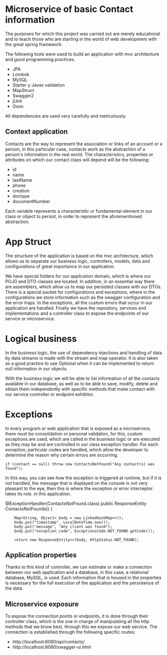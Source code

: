 # Microservice of basic Contact information

The purposes for which this project was carried out are merely educational and to teach those who are starting in the world of web development with the great spring framework.

The following tools were used to build an application with mvc architecture and good programming practices.

* JPA
* Lombok
* MySQL
* Starter y Javax validation
* MapStruct
* Swagger2
* jUnit
* Gson

All dependencies are used very carefully and meticulously.

## Context application
Contacts are the way to represent the association or links of an account or a person, in this particular case, contacts work as the abstraction of a person's information in the real world. The characteristics, properties or attributes on which our contact class will depend will be the following:

* id
* name
* lastName
* phone
* creation
* doctype
* documentNumber

Each variable represents a characteristic or fundamental element in our class or object to persist, in order to represent the aforementioned abstraction.

# App Struct

The structure of the application is based on the mvc architecture, which allows us to separate our business logic, controllers, models, data and configurations of great importance in our application.

We have special folders for our application domain, which is where our POJO and DTO classes are located. In addition, in an essential way there are assemblers, which allow us to map our persisted classes with our DTOs. There is a special packet for configurations and exceptions, where in the configurations we store information such as the swagger configuration and the error traps. In the exceptions, all the custom errors that occur in our application are handled. Finally we have the repository, services and implementations and a controller class to expose the endpoints of our service or microservice.

# Logical business
In the business logic, the use of dependency injections and handling of data by data streams is made with the stream and map operator. It is also taken as a good practice to use Optional when it can be implemented to return null information in our objects.

With the business logic we will be able to list information of all the contacts available in our database, as well as to be able to save, modify, delete and obtain them independently with specific methods that make contact with our service controller or endpoint exhibitor.

# Exceptions

In every program or web application that is exposed as a microservice, there must be consolidation or personal validation, for this, custom exceptions are used, which are called in the business logic or are executed as they may be and are controlled in our class exception handler. For each exception, particular codes are handled, which allow the developer to determine the reason why certain errors are occurring.

`if (contact == null)
throw new ContactsNotFound("Any contact(s) was found");`

In this way, you can see how the exception is triggered at runtime, but if it is not handled, the message that is displayed on the console is not very pleasant to the eye, then this is where the exception or error interceptor takes its role. in this application.

@ExceptionHandler(ContactsNotFound.class)
public ResponseEntity<Object> ContactsNotFounds() {

        Map<String, Object> body = new LinkedHashMap<>();
        body.put("timestamp", LocalDateTime.now());
        body.put("message", "Any client was found");
        body.put("exception_code", ExceptionsCode.NOT_FOUND.getCode());

        return new ResponseEntity<>(body, HttpStatus.NOT_FOUND);


## Application properties

Thanks to this kind of controller, we can estimate or make a connection between our web application and a database, in this case, a relational database, MySQL, is used. Each information that is housed in the properties is necessary for the full execution of the application and the persistence of the data.

## Microservice exposure

To expose the connection points or endpoints, it is done through their controller class, which is the one in charge of manipulating all the http methods that we know best, through this we expose our web service. The connection is established through the following specific routes: 
* http://localhost:8080/api/contacts/
* http://localhost:8080/swagger-ui.html